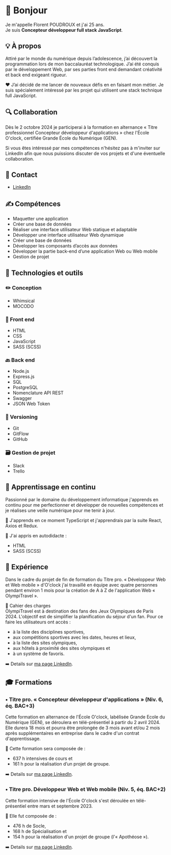 <!--
  **Flo2ent/Flo2ent** is a ✨ _special_ ✨ repository because its `README.md` (this file) appears on your GitHub profile.
  
  Here are some ideas to get you started:
  
  - 🔭 I’m currently working on ...
  - 🌱 I’m currently learning ...
  - 👯 I’m looking to collaborate on ...
  - 🤔 I’m looking for help with ...
  - 💬 Ask me about ...
  - 📫 How to reach me: ...
  - 😄 Pronouns: ...
  - ⚡ Fun fact: ...
-->

# 👋 Bonjour

Je m'appelle Florent POUDROUX et j'ai 25 ans.<br>
Je suis **Concepteur développeur full stack JavaScript**.

## 💡 À propos

Attiré par le monde du numérique depuis l’adolescence, j’ai découvert la programmation lors de mon baccalauréat technologique. J’ai été conquis par le développement Web, par ses parties front end demandant créativité et back end exigeant rigueur.

❤️ J’ai décidé de me lancer de nouveaux défis en en faisant mon métier. Je suis spécialement intéressé par les projet qui utilisent une stack technique full JavaScript.

## 🔍 Collaboration

Dès le 2 octobre 2024 je participerai à la formation en alternance « Titre professionnel Concepteur développeur d'applications » chez l'École O'clock, certifiée Grande École du Numérique (GEN).

Si vous êtes intéressé par mes compétences n'hésitez pas à m'inviter sur LinkedIn afin que nous puissions discuter de vos projets et d'une éventuelle collaboration.

## 📧 Contact

- [LinkedIn](https://www.linkedin.com/in/florent-dev/)

## ✍️ Compétences

- Maquetter une application
- Créer une base de données
- Réaliser une interface utilisateur Web statique et
adaptable
- Développer une interface utilisateur Web dynamique
- Créer une base de données
- Développer les composants d’accès aux données
- Développer la partie back-end d’une application Web ou
Web mobile
- Gestion de projet

## 🧰 Technologies et outils

### ✏️ Conception

- Whimsical
- MOCODO

### 🎨 Front end

- HTML
- CSS
- JavaScript
- SASS (SCSS)

### 🔙 Back end

- Node.js
- Express.js
- SQL
- PostgreSQL
- Nomenclature API REST
- Swagger
- JSON Web Token

### 🔀 Versioning

- Git
- GitFlow
- GitHub

### 🗃️ Gestion de projet

- Slack
- Trello

## 🧠 Apprentissage en continu

Passionné par le domaine du développement informatique j'apprends en continu pour me perfectionner et développer de nouvelles compétences et je réalises une veille numérique pour me tenir à jour.

📌 J'apprends en ce moment TypeScript et j'apprendrais par la suite React, Axios et Redux.

📄 J'ai appris en autodidacte :

- HTML
- SASS (SCSS)

## 💼 Expérience

Dans le cadre du projet de fin de formation du Titre pro. « Développeur Web et Web mobile » d'O'clock j'ai travaillé en équipe avec quatre personnes pendant environ 1 mois pour la création de A à Z de l'application Web « OlympiTravel ».

📝 Cahier des charges<br>
OlympiTravel est à destination des fans des Jeux Olympiques de Paris 2024. L'objectif est de simplifier la planification du séjour d'un fan. Pour ce faire les utilisateurs ont accès :

- à la liste des disciplines sportives,
- aux compétitions sportives avec les dates, heures et lieux,
- à la liste des sites olympiques,
- aux hôtels à proximité des sites olympiques et
- à un système de favoris.

➡️ Details sur [ma page LinkedIn](https://www.linkedin.com/in/florent-dev/).

## 🎓 Formations

### • Titre pro. « Concepteur développeur d'applications » (Niv. 6, éq. BAC+3)

Cette formation en alternance de l'École O'clock, labélisée Grande Ecole du Numérique (GEN), se déroulera en télé-présentiel à partir du 2 avril 2024. Elle durera 18 mois et pourra être prolongée de 3 mois avant et/ou 2 mois après supplémentaires en entreprise dans le cadre d'un contrat d'apprentissage.

📜 Cette formation sera composée de :

- 637 h intensives de cours et
- 161 h pour la réalisation d’un projet de groupe.

➡️ Details sur [ma page LinkedIn](https://www.linkedin.com/in/florent-dev/).

### • Titre pro. Développeur Web et Web mobile (Niv. 5, éq. BAC+2)

Cette formation intensive de l'École O'clock s'est déroulée en télé-présentiel entre mars et septembre 2023.

📜 Elle fut composée de :

- 476 h de Socle,
- 168 h de Spécialisation et
- 154 h pour la réalisation d'un projet de groupe (l'« Apothéose »).

➡️ Details sur [ma page LinkedIn](https://www.linkedin.com/in/florent-dev/).
